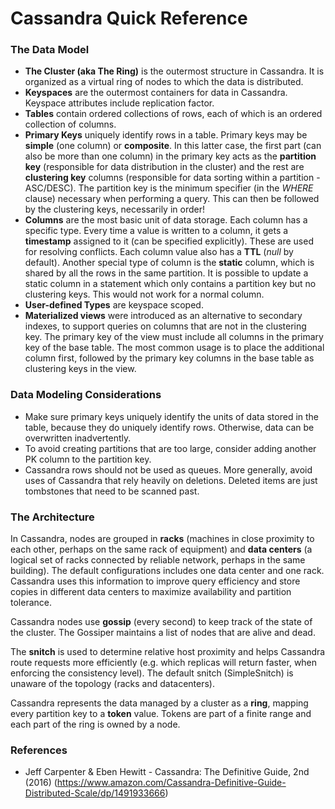 # Cassandra Quick Reference
### The Data Model
* **The Cluster (aka The Ring)** is the outermost structure in Cassandra. It is organized as a virtual ring of nodes to which the data is distributed.
* **Keyspaces** are the outermost containers for data in Cassandra. Keyspace attributes include replication factor.
* **Tables** contain ordered collections of rows, each of which is an ordered collection of columns.
* **Primary Keys** uniquely identify rows in a table. Primary keys may be **simple** (one column) or **composite**. In this latter case, the first part (can also be more than one column) in the primary key acts as the **partition key** (responsible for data distribution in the cluster) and the rest are **clustering key** columns (responsible for data sorting within a partition - ASC/DESC). 
The partition key is the minimum specifier (in the *WHERE* clause) necessary when performing a query. This can then be followed by the clustering keys, necessarily in order!
* **Columns** are the most basic unit of data storage. Each column has a specific type. Every time a value is written to a column, it gets a **timestamp** assigned to it (can be specified explicitly). These are used for resolving conflicts. Each column value also has a **TTL** (*null* by default).
Another special type of column is the **static** column, which is shared by all the rows in the same partition. It is possible to update a static column in a statement which only contains a partition key but no clustering keys. This would not work for a normal column.
* **User-defined Types** are keyspace scoped.
* **Materialized views** were introduced as an alternative to secondary indexes, to support queries on columns that are not in the clustering key. The primary key of the view must include all columns in the primary key of the base table. The most common usage is to place the additional column first, followed by the primary key columns in the base table as clustering keys in the view.

### Data Modeling Considerations
* Make sure primary keys uniquely identify the units of data stored in the table, because they do uniquely identify rows. Otherwise, data can be overwritten inadvertently.
* To avoid creating partitions that are too large, consider adding another PK column to the partition key.
* Cassandra rows should not be used as queues. More generally, avoid uses of Cassandra that rely heavily on deletions. Deleted items are just tombstones that need to be scanned past. 

### The Architecture
In Cassandra, nodes are grouped in **racks** (machines in close proximity to each other, perhaps on the same rack of equipment) and **data centers** (a logical set of racks connected by reliable network, perhaps in the same building). The default configurations includes one data center and one rack. Cassandra uses this information to improve query efficiency and store copies in different data centers to maximize availability and partition tolerance.

Cassandra nodes use **gossip** (every second) to keep track of the state of the cluster. The Gossiper maintains a list of nodes that are alive and dead.

The **snitch** is used to determine relative host proximity and helps Cassandra route requests more efficiently (e.g. which replicas will return faster, when enforcing the consistency level). The default snitch (SimpleSnitch) is unaware of the topology (racks and datacenters).

Cassandra represents the data managed by a cluster as a **ring**, mapping every partition key to a **token** value. Tokens are part of a finite range and each part of the ring is owned by a node.

### References
 * Jeff Carpenter & Eben Hewitt - Cassandra: The Definitive Guide, 2nd (2016) (https://www.amazon.com/Cassandra-Definitive-Guide-Distributed-Scale/dp/1491933666)
